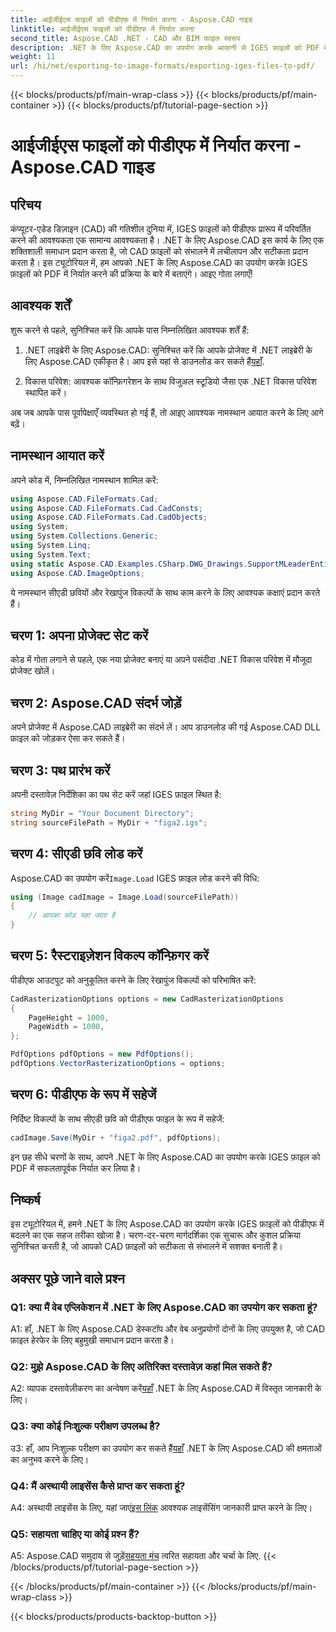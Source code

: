 ```yaml
---
title: आईजीईएस फाइलों को पीडीएफ में निर्यात करना - Aspose.CAD गाइड
linktitle: आईजीईएस फाइलों को पीडीएफ में निर्यात करना
second_title: Aspose.CAD .NET - CAD और BIM फ़ाइल स्वरूप
description: .NET के लिए Aspose.CAD का उपयोग करके आसानी से IGES फ़ाइलों को PDF में निर्यात करना सीखें। सटीक सीएडी फ़ाइल हेरफेर के लिए हमारी चरण-दर-चरण मार्गदर्शिका का पालन करें।
weight: 11
url: /hi/net/exporting-to-image-formats/exporting-iges-files-to-pdf/
---
```


{{< blocks/products/pf/main-wrap-class >}}
{{< blocks/products/pf/main-container >}}
{{< blocks/products/pf/tutorial-page-section >}}

# आईजीईएस फाइलों को पीडीएफ में निर्यात करना - Aspose.CAD गाइड

## परिचय

कंप्यूटर-एडेड डिज़ाइन (CAD) की गतिशील दुनिया में, IGES फ़ाइलों को पीडीएफ प्रारूप में परिवर्तित करने की आवश्यकता एक सामान्य आवश्यकता है। .NET के लिए Aspose.CAD इस कार्य के लिए एक शक्तिशाली समाधान प्रदान करता है, जो CAD फ़ाइलों को संभालने में लचीलापन और सटीकता प्रदान करता है। इस ट्यूटोरियल में, हम आपको .NET के लिए Aspose.CAD का उपयोग करके IGES फ़ाइलों को PDF में निर्यात करने की प्रक्रिया के बारे में बताएंगे। आइए गोता लगाएँ!

## आवश्यक शर्तें

शुरू करने से पहले, सुनिश्चित करें कि आपके पास निम्नलिखित आवश्यक शर्तें हैं:

1.  .NET लाइब्रेरी के लिए Aspose.CAD: सुनिश्चित करें कि आपके प्रोजेक्ट में .NET लाइब्रेरी के लिए Aspose.CAD एकीकृत है। आप इसे यहां से डाउनलोड कर सकते हैं[यहाँ](https://releases.aspose.com/cad/net/).

2. विकास परिवेश: आवश्यक कॉन्फ़िगरेशन के साथ विजुअल स्टूडियो जैसा एक .NET विकास परिवेश स्थापित करें।

अब जब आपके पास पूर्वापेक्षाएँ व्यवस्थित हो गई हैं, तो आइए आवश्यक नामस्थान आयात करने के लिए आगे बढ़ें।

## नामस्थान आयात करें

अपने कोड में, निम्नलिखित नामस्थान शामिल करें:

```csharp
using Aspose.CAD.FileFormats.Cad;
using Aspose.CAD.FileFormats.Cad.CadConsts;
using Aspose.CAD.FileFormats.Cad.CadObjects;
using System;
using System.Collections.Generic;
using System.Linq;
using System.Text;
using static Aspose.CAD.Examples.CSharp.DWG_Drawings.SupportMLeaderEntityForDWGFormat;
using Aspose.CAD.ImageOptions;
```

ये नामस्थान सीएडी छवियों और रेखापुंज विकल्पों के साथ काम करने के लिए आवश्यक कक्षाएं प्रदान करते हैं।

## चरण 1: अपना प्रोजेक्ट सेट करें

कोड में गोता लगाने से पहले, एक नया प्रोजेक्ट बनाएं या अपने पसंदीदा .NET विकास परिवेश में मौजूदा प्रोजेक्ट खोलें।

## चरण 2: Aspose.CAD संदर्भ जोड़ें

अपने प्रोजेक्ट में Aspose.CAD लाइब्रेरी का संदर्भ लें। आप डाउनलोड की गई Aspose.CAD DLL फ़ाइल को जोड़कर ऐसा कर सकते हैं।

## चरण 3: पथ प्रारंभ करें

अपनी दस्तावेज़ निर्देशिका का पथ सेट करें जहां IGES फ़ाइल स्थित है:

```csharp
string MyDir = "Your Document Directory";
string sourceFilePath = MyDir + "figa2.igs";
```

## चरण 4: सीएडी छवि लोड करें

 Aspose.CAD का उपयोग करें`Image.Load` IGES फ़ाइल लोड करने की विधि:

```csharp
using (Image cadImage = Image.Load(sourceFilePath))
{
    // आपका कोड यहां जाता है
}
```

## चरण 5: रैस्टराइज़ेशन विकल्प कॉन्फ़िगर करें

पीडीएफ आउटपुट को अनुकूलित करने के लिए रेखापुंज विकल्पों को परिभाषित करें:

```csharp
CadRasterizationOptions options = new CadRasterizationOptions
{
    PageHeight = 1000,
    PageWidth = 1000,
};

PdfOptions pdfOptions = new PdfOptions();
pdfOptions.VectorRasterizationOptions = options;
```

## चरण 6: पीडीएफ के रूप में सहेजें

निर्दिष्ट विकल्पों के साथ सीएडी छवि को पीडीएफ फाइल के रूप में सहेजें:

```csharp
cadImage.Save(MyDir + "figa2.pdf", pdfOptions);
```

इन छह सीधे चरणों के साथ, आपने .NET के लिए Aspose.CAD का उपयोग करके IGES फ़ाइल को PDF में सफलतापूर्वक निर्यात कर लिया है।

## निष्कर्ष

इस ट्यूटोरियल में, हमने .NET के लिए Aspose.CAD का उपयोग करके IGES फ़ाइलों को पीडीएफ में बदलने का एक सहज तरीका खोजा है। चरण-दर-चरण मार्गदर्शिका एक सुचारू और कुशल प्रक्रिया सुनिश्चित करती है, जो आपको CAD फ़ाइलों को सटीकता से संभालने में सशक्त बनाती है।


## अक्सर पूछे जाने वाले प्रश्न

### Q1: क्या मैं वेब एप्लिकेशन में .NET के लिए Aspose.CAD का उपयोग कर सकता हूं?

A1: हाँ, .NET के लिए Aspose.CAD डेस्कटॉप और वेब अनुप्रयोगों दोनों के लिए उपयुक्त है, जो CAD फ़ाइल हेरफेर के लिए बहुमुखी समाधान प्रदान करता है।

### Q2: मुझे Aspose.CAD के लिए अतिरिक्त दस्तावेज़ कहां मिल सकते हैं?

 A2: व्यापक दस्तावेज़ीकरण का अन्वेषण करें[यहाँ](https://reference.aspose.com/cad/net/) .NET के लिए Aspose.CAD में विस्तृत जानकारी के लिए।

### Q3: क्या कोई निःशुल्क परीक्षण उपलब्ध है?

 उ3: हाँ, आप निःशुल्क परीक्षण का उपयोग कर सकते हैं[यहाँ](https://releases.aspose.com/) .NET के लिए Aspose.CAD की क्षमताओं का अनुभव करने के लिए।

### Q4: मैं अस्थायी लाइसेंस कैसे प्राप्त कर सकता हूं?

 A4: अस्थायी लाइसेंस के लिए, यहां जाएं[इस लिंक](https://purchase.aspose.com/temporary-license/) आवश्यक लाइसेंसिंग जानकारी प्राप्त करने के लिए।

### Q5: सहायता चाहिए या कोई प्रश्न हैं?

A5: Aspose.CAD समुदाय से जुड़ें[सहयता मंच](https://forum.aspose.com/c/cad/19) त्वरित सहायता और चर्चा के लिए.
{{< /blocks/products/pf/tutorial-page-section >}}

{{< /blocks/products/pf/main-container >}}
{{< /blocks/products/pf/main-wrap-class >}}

{{< blocks/products/products-backtop-button >}}
